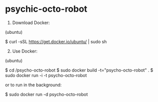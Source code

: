 psychic-octo-robot
==================

1. Download Docker:

(ubuntu)

$ curl -sSL https://get.docker.io/ubuntu/ | sudo sh

2. Use Docker:

(ubuntu)

$ cd /psycho-octo-robot
$ sudo docker build -t="psycho-octo-robot" .
$ sudo docker run -i -t psycho-octo-robot

or to run in the background:

$ sudo docker run -d psycho-octo-robot


